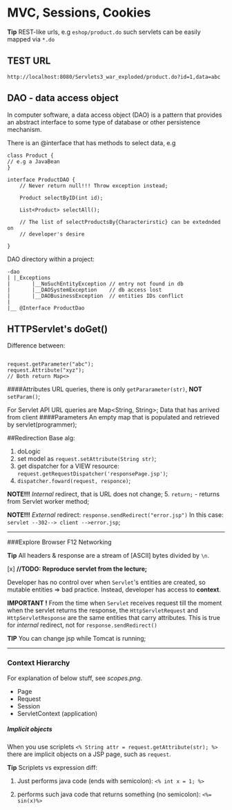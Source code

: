 # MVC, Sessions, Cookies
**Tip** REST-like urls, e.g `eshop/product.do`  such servlets can be easily mapped via `*.do`
## TEST URL
```
http://localhost:8080/Servlets3_war_exploded/product.do?id=1,data=abc
```

## DAO - data access object
In computer software, a data access object (DAO) is a pattern that provides an abstract interface to some type of 
database or other persistence mechanism.

There is an @interface that has methods to select data, e.g
```
class Product {
// e.g a JavaBean
}

interface ProductDAO {
    // Never return null!!! Throw exception instead;

    Product selectByID(int id);

    List<Product> selectAll();

    // The list of selectProductsBy{Characterirstic} can be extednded on 
    // developer's desire

}
```

DAO directory within a project:
```
-dao
| |_Exceptions
|       |__NoSuchEntityException // entry not found in db
|       |__DAOSystemException    // db access lost
|       |__DAOBusinessException  // entities IDs conflict
|
|__ @Interface ProductDao
```

## HTTPServlet's doGet()
Difference between:

```

request.getParameter("abc");
request.Attribute("xyz");
// Both return Map<>
```
####Attributes
URL queries, there is only `getPararameter(str)`, **NOT** `setParam()`;

For Servlet API URL queries are Map<String, String>;
Data that has arrived from client
####Parameters
An empty map that is populated and retrieved by servlet(programmer);

##Redirection
Base alg:
1. doLogic
2. set model as `request.setAttribute(String str)`;
3. get dispatcher for a VIEW resource: `request.getRequestDispatcher('responsePage.jsp')`;
4. `dispatcher.foward(request, responce)`;

**NOTE!!!**  _Internal_ redirect, that is URL does not change;
5. `return;` - returns from Servlet worker method;

 
**NOTE!!!** _External_ redirect:
`response.sendRedirect("error.jsp")` 
In this case: `servlet --302--> client -->error.jsp`;

---
###Explore Browser F12 Networking

**Tip** All headers & response are a stream of [ASCII] bytes  divided by `\n`.

[x] **//TODO: Reproduce servlet from the lecture;**

Developer has no control over when `Servlet`'s entities are created, so mutable entities => bad
practice. Instead, developer has access to **context**.

**IMPORTANT !** From the time when `Servlet` receives request till the moment 
when the servlet returns the response, the `HttpServletRequest` and `HttpServletResponse`
are the same entities that carry attributes. This is true for _internal_ redirect, not for
`response.sendRedirect()`


**TIP** You can change jsp while Tomcat is running;
___
### Context Hierarchy
For explanation of below stuff, see _scopes.png_.

-   Page
-   Request 
-   Session
-   ServletContext (application)

##### Implicit objects
When you use scriplets `<% String attr = request.getAttribute(str); %>` there are implicit objects on
a JSP page, such as `request`.

**Tip** Scriplets vs expression diff:

1.  Just performs java code (ends with semicolon): `<% int x = 1; %>`

2.  performs such java code that returns something (no semicolon): `<%= sin(x)%>`